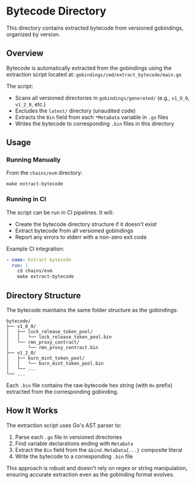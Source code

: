 # Bytecode Directory

This directory contains extracted bytecode from versioned gobindings, organized by version.

## Overview

Bytecode is automatically extracted from the gobindings using the extraction script located at:
`gobindings/cmd/extract_bytecode/main.go`

The script:
- Scans all versioned directories in `gobindings/generated/` (e.g., `v1_0_0`, `v1_2_0`, etc.)
- Excludes the `latest/` directory (unaudited code)
- Extracts the `Bin` field from each `*MetaData` variable in `.go` files
- Writes the bytecode to corresponding `.bin` files in this directory

## Usage

### Running Manually

From the `chains/evm` directory:

```
make extract-bytecode
```

### Running in CI

The script can be run in CI pipelines. It will:
- Create the bytecode directory structure if it doesn't exist
- Extract bytecode from all versioned gobindings
- Report any errors to stderr with a non-zero exit code

Example CI integration:

```yaml
- name: Extract bytecode
  run: |
    cd chains/evm
    make extract-bytecode
```

## Directory Structure

The bytecode maintains the same folder structure as the gobindings:

```
bytecode/
├── v1_0_0/
│   ├── lock_release_token_pool/
│   │   └── lock_release_token_pool.bin
│   └── rmn_proxy_contract/
│       └── rmn_proxy_contract.bin
├── v1_2_0/
│   ├── burn_mint_token_pool/
│   │   └── burn_mint_token_pool.bin
│   └── ...
└── ...
```

Each `.bin` file contains the raw bytecode hex string (with `0x` prefix) extracted from the corresponding gobinding.

## How It Works

The extraction script uses Go's AST parser to:
1. Parse each `.go` file in versioned directories
2. Find variable declarations ending with `MetaData`
3. Extract the `Bin` field from the `&bind.MetaData{...}` composite literal
4. Write the bytecode to a corresponding `.bin` file

This approach is robust and doesn't rely on regex or string manipulation, ensuring accurate extraction even as the gobinding format evolves.